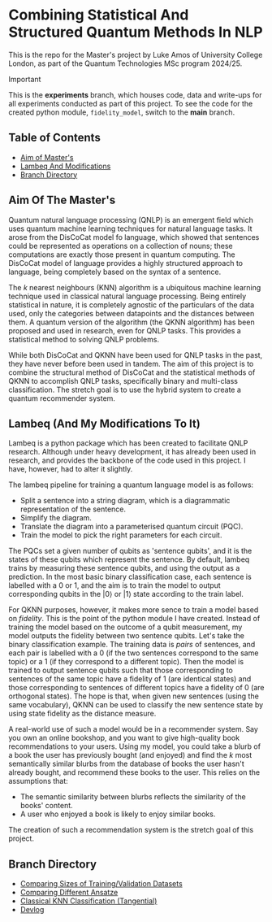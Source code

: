 # Combining Statistical And Structured Quantum Methods In NLP
This is the repo for the Master's project by Luke Amos of University College London, as part of the Quantum Technologies MSc program 2024/25.

> [!IMPORTANT]
> This is the **experiments** branch, which houses code, data and write-ups for all experiments conducted as part of this project. To see the code for the created python module, `fidelity_model`, switch to the **main** branch.

## Table of Contents
- [Aim of Master's](#aim-of-the-masters)
- [Lambeq And Modifications](#lambeq-and-my-modifications-to-it)
- [Branch Directory](#branch-directory)

## Aim Of The Master's[](#aim-of-the-masters)
Quantum natural language processing (QNLP) is an emergent field which uses quantum machine learning techniques for natural language tasks. It arose from the DisCoCat model fo language, which showed that sentences could be represented as operations on a collection of nouns; these computations are exactly those present in quantum computing. The DisCoCat model of language provides a highly structured approach to language, being completely based on the syntax of a sentence. 

The $k$ nearest neighbours (KNN) algorithm is a ubiquitous machine learning technique used in classical natural language processing. Being entirely statistical in nature, it is completely agnostic of the particulars of the data used, only the categories between datapoints and the distances between them. A quantum version of the algorithm (the QKNN algorithm) has been proposed and used in research, even for QNLP tasks. This provides a statistical method to solving QNLP problems.

While both DisCoCat and QKNN have been used for QNLP tasks in the past, they have never before been used in tandem. The aim of this project is to combine the structural method of DisCoCat and the statistical methods of QKNN to accomplish QNLP tasks, specifically binary and multi-class classification. The stretch goal is to use the hybrid system to create a quantum recommender system.

## Lambeq (And My Modifications To It)[](#lambeq-and-my-modifications-to-it)
Lambeq is a python package which has been created to facilitate QNLP research. Although under heavy development, it has already been used in research, and provides the backbone of the code used in this project. I have, however, had to alter it slightly.

The lambeq pipeline for training a quantum language model is as follows:
- Split a sentence into a string diagram, which is a diagrammatic representation of the sentence.
- Simplify the diagram.
- Translate the diagram into a parameterised quantum circuit (PQC).
- Train the model to pick the right parameters for each circuit.

The PQCs set a given number of qubits as 'sentence qubits', and it is the states of these qubits which represent the sentence. By default, lambeq trains by measuring these sentence qubits, and using the output as a prediction. In the most basic binary classification case, each sentence is labelled with a 0 or 1, and the aim is to train the model to output corresponding qubits in the $|0\rangle$ or $|1\rangle$ state according to the train label.

For QKNN purposes, however, it makes more sence to train a model based on *fidelity*. This is the point of the python module I have created. Instead of training the model based on the outcome of a qubit measurement, my model outputs the fidelity between two sentence qubits. Let's take the binary classification example. The training data is *pairs* of sentences, and each pair is labelled with a 0 (if the two sentences correspond to the same topic) or a 1 (if they correspond to a different topic). Then the model is trained to output sentence qubits such that those corresponding to sentences of the same topic have a fidelity of 1 (are identical states) and those corresponding to sentences of different topics have a fidelity of 0 (are orthogonal states). The hope is that, when given new sentences (using the same vocabulary), QKNN can be used to classify the new sentence state by using state fidelity as the distance measure.

A real-world use of such a model would be in a recommender system. Say you own an online bookshop, and you want to give high-quality book recommendations to your users. Using my model, you could take a blurb of a book the user has previously bought (and enjoyed) and find the $k$ most semantically similar blurbs from the database of books the user hasn't already bought, and recommend these books to the user. This relies on the assumptions that:
- The semantic similarity between blurbs reflects the similarity of the books' content.
- A user who enjoyed a book is likely to enjoy similar books.

The creation of such a recommendation system is the stretch goal of this project.

## Branch Directory[](#branch-directory)
- [Comparing Sizes of Training/Validation Datasets](experiments/num_train_val_pairs/)
- [Comparing Different Ansatze](experiments/ansatze/)
- [Classical KNN Classification (Tangential)](experiments/classical_knn/)
- [Devlog](/Journal/)